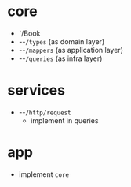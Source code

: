 # core

- `/Book
- --`/types` (as domain layer)
- --`/mappers` (as application layer)
- --`/queries` (as infra layer)

# services

- --`/http/request`
  - implement in queries

# app

- implement `core`
